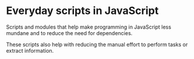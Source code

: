 # Everyday scripts in JavaScript

Scripts and modules that help make programming in JavaScript less mundane and to reduce the need for dependencies.

These scripts also help with reducing the manual effort to perform tasks or extract information.



